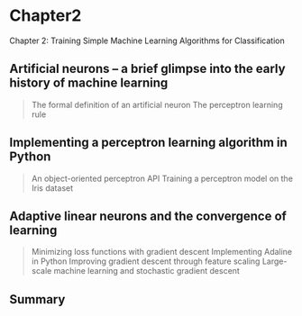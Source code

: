 # Chapter2
Chapter 2: Training Simple Machine Learning Algorithms for Classification


## Artificial neurons – a brief glimpse into the early history of machine learning 
> The formal definition of an artificial neuron 
> The perceptron learning rule
## Implementing a perceptron learning algorithm in Python
> An object-oriented perceptron API
> Training a perceptron model on the Iris dataset 
## Adaptive linear neurons and the convergence of learning 
> Minimizing loss functions with gradient descent 
> Implementing Adaline in Python
> Improving gradient descent through feature scaling 
> Large-scale machine learning and stochastic gradient descent 
## Summary 
